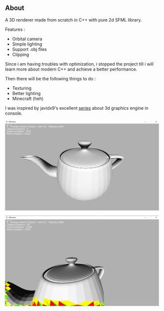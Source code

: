## About

A 3D renderer made from scratch in C++ with pure 2d SFML library.

Features :
- Orbital camera
- Simple lighting
- Support .obj files
- Clipping

Since i am having troubles with optimization, i stopped the project till i will learn more about modern C++ and achieve a better performance.  

Then there will be the following things to do :
- Texturing
- Better lighting
- Minecraft (heh)  
  

I was inspired by javidx9's excellent [series](https://www.youtube.com/watch?v=ih20l3pJoeU "series") about 3d graphics engine in console.  

![ScreenShot](Screenshots/scr1.png)

![ScreenShot](Screenshots/scr2.png)
